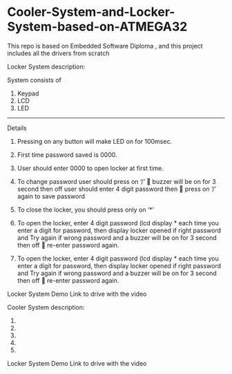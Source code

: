 # Cooler-System-and-Locker-System-based-on-ATMEGA32
This repo is based on Embedded Software Diploma , and this project includes all the drivers from scratch 

Locker System description:

System consists of 

1. Keypad
2. LCD 
3. LED
-------------------
Details

1. Pressing on any button will make LED on for 100msec.
2. First time password saved is 0000.
3. User should enter 0000 to open locker at first time.
4. To change password user should press on ‘/’  buzzer will be on for 3 second
then off  user should enter 4 digit password then  press on ‘/’ again to save
password

5. To close the locker, you should press only on ‘*’

6. To open the locker, enter 4 digit password (lcd display * each time you enter a
digit for password, then display locker opened if right password and Try again if
wrong password and a buzzer will be on for 3 second then off  re-enter
password again.

7. To open the locker, enter 4 digit password (lcd display * each time you enter a
digit for password, then display locker opened if right password and Try again if
wrong password and a buzzer will be on for 3 second then off  re-enter
password again.

Locker System Demo 
Link to drive with the video

Cooler System description:

1.

2.

3.

4.

5.

Locker System Demo 
Link to drive with the video
